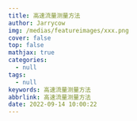 ```yaml
---
title: 高速流量测量方法
author: Jarrycow
img: /medias/featureimages/xxx.png
cover: false
top: false
mathjax: true
categories:
  - null
tags:
  - null
keywords: 高速流量测量方法
abbrlink: 高速流量测量方法
date: 2022-09-14 10:00:22
---
```




<!--more-->